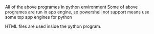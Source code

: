 All of the above programes in python environment
Some of above programes are run in app engine,
so powershell not support means use some top 
app engines for python




HTML files are used inside the python program.
